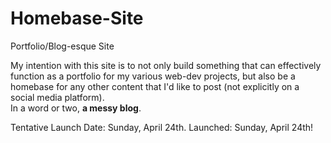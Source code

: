 # Homebase-Site
Portfolio/Blog-esque Site

My intention with this site is to not only build something that can effectively function as a portfolio for my various web-dev projects, but also be a homebase for any other content that I'd like to post (not explicitly on a social media platform). <br> 
In a word or two, <b>a messy blog</b>.


Tentative Launch Date: Sunday, April 24th.
Launched: Sunday, April 24th!
